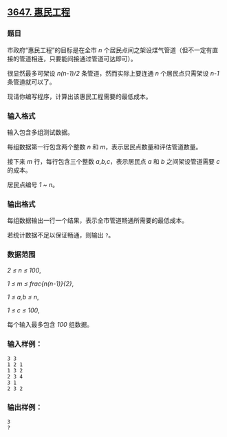 ## [3647. 惠民工程](https://www.acwing.com/problem/content/3650/)

### 题目

市政府“惠民工程”的目标是在全市 *n* 个居民点间之架设煤气管道（但不一定有直接的管道相连，只要能间接通过管道可达即可）。

很显然最多可架设 *n(n-1)/2* 条管道，然而实际上要连通 *n* 个居民点只需架设 *n-1* 条管道就可以了。

现请你编写程序，计算出该惠民工程需要的最低成本。

### 输入格式

输入包含多组测试数据。

每组数据第一行包含两个整数 *n* 和 *m*，表示居民点数量和评估管道数量。

接下来 *m* 行，每行包含三个整数 *a,b,c*，表示居民点 *a* 和 *b* 之间架设管道需要 *c* 的成本。

居民点编号 *1 ~ n*。

### 输出格式

每组数据输出一行一个结果，表示全市管道畅通所需要的最低成本。

若统计数据不足以保证畅通，则输出 `?`。

### 数据范围

*2 ≤ n ≤ 100*,

*1 ≤ m ≤ frac{n(n-1)}{2}*,

*1 ≤ a,b ≤ n*,

*1 ≤ c ≤ 100*,

每个输入最多包含 *100* 组数据。

### 输入样例：

```
3 3
1 2 1
1 3 2
2 3 4
3 1
2 3 2
```

### 输出样例：

```
3
?
```
